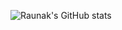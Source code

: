 ![Raunak's GitHub stats](https://github-readme-stats.vercel.app/api?username=raunak2007&show_icons=true&theme=transparent)

